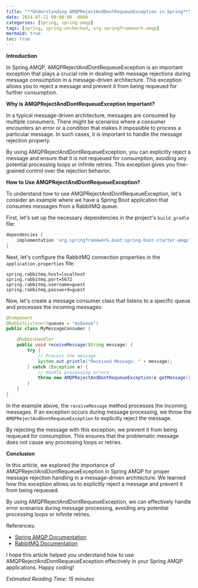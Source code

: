 ```yaml
---
title: "**Understanding AMQPRejectAndDontRequeueException in Spring**"
date: 2024-07-21 09:00:00 -0000
categories: [Spring, spring-amqp]
tags: [spring, spring-unchecked, org.springframework.amqp]
mermaid: true
toc: true
---
```



**Introduction**

In Spring AMQP, AMQPRejectAndDontRequeueException is an important exception that plays a crucial role in dealing with message rejections during message consumption in a message-driven architecture. This exception allows you to reject a message and prevent it from being requeued for further consumption.

**Why is AMQPRejectAndDontRequeueException Important?**

In a typical message-driven architecture, messages are consumed by multiple consumers. There might be scenarios where a consumer encounters an error or a condition that makes it impossible to process a particular message. In such cases, it is important to handle the message rejection properly.

By using AMQPRejectAndDontRequeueException, you can explicitly reject a message and ensure that it is not requeued for consumption, avoiding any potential processing loops or infinite retries. This exception gives you fine-grained control over the rejection behavior.

**How to Use AMQPRejectAndDontRequeueException?**

To understand how to use AMQPRejectAndDontRequeueException, let's consider an example where we have a Spring Boot application that consumes messages from a RabbitMQ queue.

First, let's set up the necessary dependencies in the project's `build.gradle` file:

```groovy
dependencies {
    implementation 'org.springframework.boot:spring-boot-starter-amqp'
}
```

Next, let's configure the RabbitMQ connection properties in the `application.properties` file:

```properties
spring.rabbitmq.host=localhost
spring.rabbitmq.port=5672
spring.rabbitmq.username=guest
spring.rabbitmq.password=guest
```

Now, let's create a message consumer class that listens to a specific queue and processes the incoming messages:

```java
@Component
@RabbitListener(queues = "myQueue")
public class MyMessageConsumer {

    @RabbitHandler
    public void receiveMessage(String message) {
        try {
            // Process the message
            System.out.println("Received Message: " + message);
        } catch (Exception e) {
            // Handle processing errors
            throw new AMQPRejectAndDontRequeueException(e.getMessage());
        }
    }
}
```

In the example above, the `receiveMessage` method processes the incoming messages. If an exception occurs during message processing, we throw the `AMQPRejectAndDontRequeueException` to explicitly reject the message.

By rejecting the message with this exception, we prevent it from being requeued for consumption. This ensures that the problematic message does not cause any processing loops or retries.

**Conclusion**

In this article, we explored the importance of AMQPRejectAndDontRequeueException in Spring AMQP for proper message rejection handling in a message-driven architecture. We learned how this exception allows us to explicitly reject a message and prevent it from being requeued.

By using AMQPRejectAndDontRequeueException, we can effectively handle error scenarios during message processing, avoiding any potential processing loops or infinite retries.

References:
- [Spring AMQP Documentation](https://docs.spring.io/spring-amqp/docs/current/reference/html/)
- [RabbitMQ Documentation](https://www.rabbitmq.com/documentation.html)

I hope this article helped you understand how to use AMQPRejectAndDontRequeueException effectively in your Spring AMQP applications. Happy coding!

*Estimated Reading Time: 15 minutes*